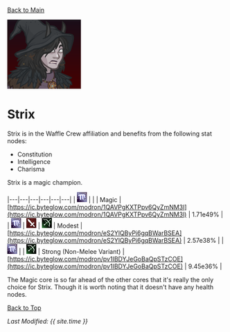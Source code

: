 [Back to Main](index.md)

![Strix Portrait](images/portraits/Strix.png)

# Strix

Strix is in the Waffle Crew affiliation and benefits from the following stat nodes:

* Constitution
* Intelligence
* Charisma

Strix is a magic champion.

|---|---|---|---|---|---|
| ![Magic Icon](images/magic.png) |   |   | Magic | [https://ic.byteglow.com/modron/1QAVPgKXTPpv6QyZmNM3l](https://ic.byteglow.com/modron/1QAVPgKXTPpv6QyZmNM3l) | 1.71e49% |
| ![Magic Icon](images/magic.png) | ![Melee Icon](images/melee.png) | ![Ranged Icon](images/ranged.png) | Modest | [https://ic.byteglow.com/modron/eS2YlQByPi6gqBWarBSEA](https://ic.byteglow.com/modron/eS2YlQByPi6gqBWarBSEA) | 2.57e38% |
| ![Magic Icon](images/magic.png) |   | ![Ranged Icon](images/ranged.png) | Strong (Non-Melee Variant) | [https://ic.byteglow.com/modron/pv1IBDYJeGoBaQpSTzCOE](https://ic.byteglow.com/modron/pv1IBDYJeGoBaQpSTzCOE) | 9.45e36% |

The Magic core is so far ahead of the other cores that it's really the only choice for Strix. Though it is worth noting that it doesn't have any health nodes.

[Back to Top](#top)

*Last Modified: {{ site.time }}*